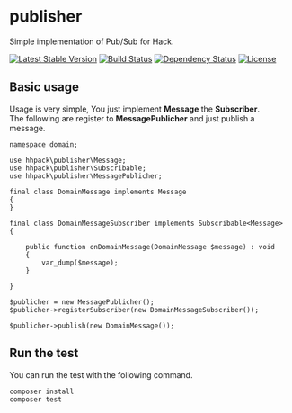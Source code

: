 publisher
================================================

Simple implementation of Pub/Sub for Hack.

[![Latest Stable Version](https://poser.pugx.org/hhpack/publisher/v/stable)](https://packagist.org/packages/hhpack/publisher)
[![Build Status](https://travis-ci.org/hhpack/publisher.svg?branch=master)](https://travis-ci.org/hhpack/publisher)
[![Dependency Status](https://www.versioneye.com/user/projects/562247cb36d0ab0016000b18/badge.svg?style=flat)](https://www.versioneye.com/user/projects/562247cb36d0ab0016000b18)
[![License](https://poser.pugx.org/hhpack/publisher/license)](https://packagist.org/packages/hhpack/publisher)

Basic usage
------------------------------------------------

Usage is very simple, You just implement **Message** the **Subscriber**.  
The following are register to **MessagePublicher** and just publish a message.

```hack
namespace domain;

use hhpack\publisher\Message;
use hhpack\publisher\Subscribable;
use hhpack\publisher\MessagePublicher;

final class DomainMessage implements Message
{
}

final class DomainMessageSubscriber implements Subscribable<Message>
{

    public function onDomainMessage(DomainMessage $message) : void
    {
        var_dump($message);
    }

}

$publicher = new MessagePublicher();
$publicher->registerSubscriber(new DomainMessageSubscriber());

$publicher->publish(new DomainMessage());
```

Run the test
------------------------------------------------

You can run the test with the following command.

	composer install
	composer test
